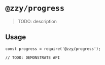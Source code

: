 # `@zzy/progress`

> TODO: description

## Usage

```
const progress = require('@zzy/progress');

// TODO: DEMONSTRATE API
```
